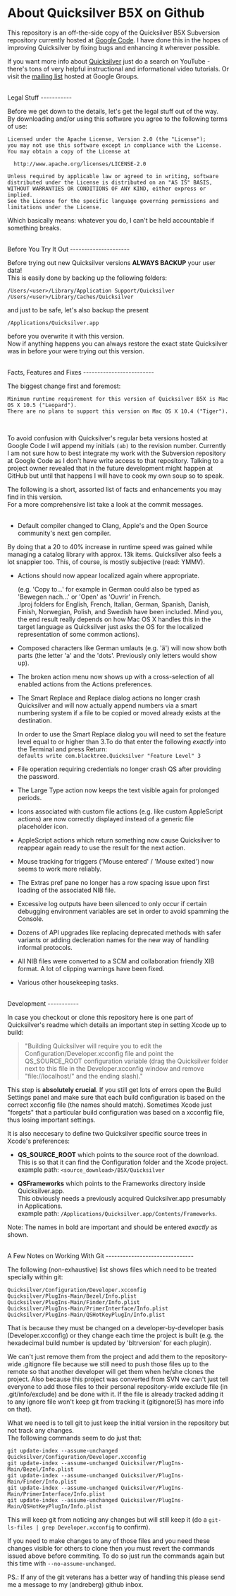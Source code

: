 About Quicksilver B5X on Github
===============================

This repository is an off-the-side copy of the Quicksilver B5X Subversion repository currently hosted at [Google Code](http://code.google.com/p/blacktree-alchemy "Quicksilver Subversion Repository").
I have done this in the hopes of improving Quicksilver by fixing bugs and enhancing it wherever possible.

If you want more info about [Quicksilver](http://en.wikipedia.org/wiki/Quicksilver_%28software%29 "Quicksilver Wikipedia article") 
just do a search on YouTube - there's tons of very helpful instructional and informational video tutorials.
Or visit the [mailing list](http://groups.google.com/group/blacktree-quicksilver "Quicksilver Google Group") hosted at Google Groups.

<br />
Legal Stuff 
-----------

Before we get down to the details, let's get the legal stuff out of the way.  
By downloading and/or using this software you agree to the following terms of use:

    Licensed under the Apache License, Version 2.0 (the "License");
    you may not use this software except in compliance with the License.
    You may obtain a copy of the License at
    
      http://www.apache.org/licenses/LICENSE-2.0
    
    Unless required by applicable law or agreed to in writing, software
    distributed under the License is distributed on an "AS IS" BASIS,
    WITHOUT WARRANTIES OR CONDITIONS OF ANY KIND, either express or implied.
    See the License for the specific language governing permissions and
    limitations under the License.


Which basically means: whatever you do, I can't be held accountable if something breaks.  

<br />
Before You Try It Out
---------------------
    
Before trying out new Quicksilver versions **ALWAYS BACKUP** your user data!  
This is easily done by backing up the following folders:

`/Users/<user>/Library/Application Support/Quicksilver`  
`/Users/<user>/Library/Caches/Quicksilver`

and just to be safe, let's also backup the present

`/Applications/Quicksilver.app`

before you overwrite it with this version.  
Now if anything happens you can always restore the exact state Quicksilver was in before
your were trying out this version. 



<br />
Facts, Features and Fixes 
-------------------------

The biggest change first and foremost:  

    Minimum runtime requirement for this version of Quicksilver B5X is Mac OS X 10.5 ("Leopard"). 
    There are no plans to support this version on Mac OS X 10.4 ("Tiger").

<br />

To avoid confusion with Quicksilver's regular beta versions hosted at Google Code I will append my initials `(ab)` to the revision number. Currently I am not sure how to best integrate my work with the Subversion repository at Google Code as I don't have write access to that repository. Talking to a project owner revealed that in the future development might happen at GitHub but until that happens I will have to cook my own soup so to speak. 


The following is a short, assorted list of facts and enhancements you may find in this version.   
For a more comprehensive list take a look at the commit messages.  
<br />

* Default compiler changed to Clang, Apple's and the Open Source community's next gen compiler.

 By doing that a 20 to 40% increase in runtime speed was gained while managing a catalog library with approx. 13k items. Quicksilver also feels a lot snappier too. This, of course, is mostly subjective (read: YMMV).

* Actions should now appear localized again where appropriate.  

  (e.g. 'Copy to...' for example in German could also be typed as 'Bewegen nach...' or 'Open' as 'Ouvrir' in French.   
  .lproj folders for English, French, Italian, German, Spanish, Danish, Finish, Norwegian, Polish, and Swedish have been included. Mind you, the end result really depends on how Mac OS X handles this in the target language as Quicksilver just asks the OS for the localized representation of some common actions).

* Composed characters like German umlauts (e.g. 'ä') will now show both parts (the letter 'a' and the 'dots'. Previously only letters would show up).

* The broken action menu now shows up with a cross-selection of all enabled actions from the Actions preferences. 

* The Smart Replace and Replace dialog actions no longer crash Quicksilver and will now actually append numbers via a smart numbering system if a file to be copied or moved already exists at the destination.  

  In order to use the Smart Replace dialog you will need to set the feature level equal to or higher than 3.To do that enter the following _exactly_ into the Terminal and press Return:   
  `defaults write com.blacktree.Quicksilver "Feature Level" 3`

* File operation requiring credentials no longer crash QS after providing the password. 

* The Large Type action now keeps the text visible again for prolonged periods.

* Icons associated with custom file actions (e.g. like custom AppleScript actions) are now correctly displayed instead of a generic file placeholder icon.

* AppleScript actions which return something now cause Quicksilver to reappear again ready to use the result for the next action.

* Mouse tracking for triggers ('Mouse entered' / 'Mouse exited')  now seems to work more reliably. 

* The Extras pref pane no longer has a row spacing issue upon first loading of the associated NIB file.

* Excessive log outputs have been silenced to only occur if certain debugging environment variables are set in order to avoid spamming the Console.

* Dozens of API upgrades like replacing deprecated methods with safer variants or adding decleration names for the new way of handling informal protocols.

* All NIB files were converted to a SCM and collaboration friendly XIB format. A lot of clipping warnings have been fixed.

* Various other housekeeping tasks.

<br />
Development
-----------

In case you checkout or clone this repository here is one part of Quicksilver's readme which details an important step in setting Xcode up to build:

>"Building Quicksilver will require you to edit the Configuration/Developer.xcconfig file and point the QS\_SOURCE\_ROOT configuration variable (drag the Quicksilver folder next to this file in the Developer.xcconfig window and remove "file://localhost/" and the ending slash)."

This step is **absolutely crucial**. If you still get lots of errors open the Build Settings panel and make sure that each build configuration is based on the correct xcconfig file (the names should match). Sometimes Xcode just "forgets" that a particular build configuration was based on a xcconfig file, thus losing important settings. 

It is also neccesary to define two Quicksilver specific source trees in Xcode's preferences:

* **QS\_SOURCE\_ROOT** which points to the source root of the download.  
This is so that it can find the Configuration folder and the Xcode project.  
example path: `<source_download>/B5X/Quicksilver`
  

* **QSFrameworks** which points to the Frameworks directory inside Quicksilver.app.  
This obviously needs a previously acquired Quicksilver.app presumably in Applications.  
example path: `/Applications/Quicksilver.app/Contents/Frameworks`. 

Note: The names in bold are important and should be entered *exactly* as shown.

<br />
A Few Notes on Working With Git
-------------------------------

The following (non-exhaustive) list shows files which need to be treated specially within git:

`Quicksilver/Configuration/Developer.xcconfig`  
`Quicksilver/PlugIns-Main/Bezel/Info.plist`  
`Quicksilver/PlugIns-Main/Finder/Info.plist`  
`Quicksilver/PlugIns-Main/PrimerInterface/Info.plist`  
`Quicksilver/PlugIns-Main/QSHotKeyPlugIn/Info.plist`  

That is because they must be changed on a developer-by-developer basis (Developer.xcconfig) or they change each time the project is built (e.g. the hexadecimal build number is updated by 'bltrversion' for each plugin).

We can't just remove them from the project and add them to the repository-wide .gitignore file because we still need to push those files up to the remote so that another developer will get them when he/she clones the project. 
Also because this project was converted from SVN we can't just tell everyone to add those files to their personal repository-wide exclude file (in .git/info/exclude) and be done with it. If the file is already tracked adding it to any ignore file won't keep git from tracking it (gitignore(5) has more info on that).

What we need is to tell git to just keep the initial version in the repository but not track any changes.  
The following commands seem to do just that:

`git update-index --assume-unchanged Quicksilver/Configuration/Developer.xcconfig`  
`git update-index --assume-unchanged Quicksilver/PlugIns-Main/Bezel/Info.plist`  
`git update-index --assume-unchanged Quicksilver/PlugIns-Main/Finder/Info.plist`  
`git update-index --assume-unchanged Quicksilver/PlugIns-Main/PrimerInterface/Info.plist`  
`git update-index --assume-unchanged Quicksilver/PlugIns-Main/QSHotKeyPlugIn/Info.plist`  

This will keep git from noticing any changes but will still keep it (do a `git-ls-files | grep Developer.xcconfig` to confirm).

If you need to make changes to any of those files and you need these changes visible for others to clone then you must revert the commands issued above before commiting.
To do so just run the commands again but this time with `--no-assume-unchanged`.

PS.: If any of the git veterans has a better way of handling this please send me a message to my (andreberg) github inbox.